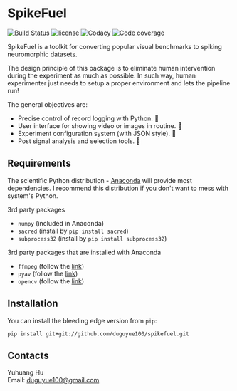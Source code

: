 # SpikeFuel

[![Build Status](https://travis-ci.org/duguyue100/spikefuel.svg?branch=master)](https://travis-ci.org/duguyue100/spikefuel)
[![license](https://img.shields.io/github/license/mashape/apistatus.svg?maxAge=2592000)](http://doge.mit-license.org)
[![Codacy](https://img.shields.io/codacy/e27821fb6289410b8f58338c7e0bc686.svg?maxAge=2592000)](https://www.codacy.com/app/duguyue100/spikefuel/)
[![Code coverage](https://api.codacy.com/project/badge/coverage/ff95c3e5360649638c61f2834bffd8b2)](https://www.codacy.com/app/duguyue100/spikefuel/)

SpikeFuel is a toolkit for converting popular visual benchmarks to
spiking neuromorphic datasets.

The design principle of this package is to eliminate human intervention during
the experiment as much as possible. In such way, human experimenter just needs
to setup a proper environment and lets the pipeline run!

The general objectives are:

+ Precise control of record logging with Python. :checkered_flag:
+ User interface for showing video or images in routine. :checkered_flag:
+ Experiment configuration system (with JSON style). :checkered_flag:
+ Post signal analysis and selection tools. :checkered_flag:

## Requirements

The scientific Python distribution - [Anaconda](https://anaconda.org/) will
provide most dependencies. I recommend this distribution if you don't
want to mess with system's Python.

3rd party packages
+ `numpy` (included in Anaconda)
+ `sacred` (install by `pip install sacred`)
+ `subprocess32` (install by `pip install subprocess32`)

3rd party packages that are installed with Anaconda
+ `ffmpeg` (follow the [link](https://anaconda.org/soft-matter/ffmpeg))
+ `pyav` (follow the [link](https://anaconda.org/soft-matter/pyav))
+ `opencv` (follow the [link](https://anaconda.org/menpo/opencv))

## Installation

You can install the bleeding edge version from `pip`:

```
pip install git+git://github.com/duguyue100/spikefuel.git
```

## Contacts

Yuhuang Hu  
Email: duguyue100@gmail.com
